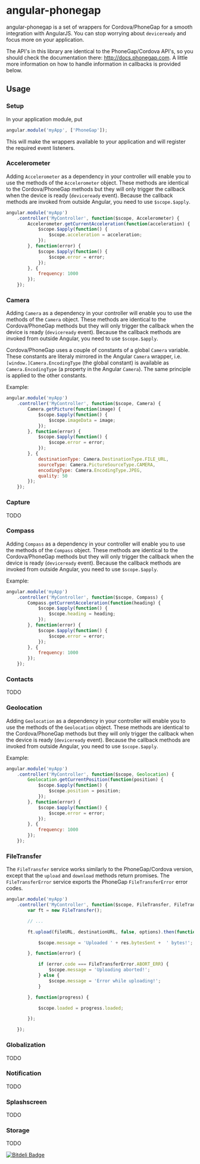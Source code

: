 # angular-phonegap

angular-phonegap is a set of wrappers for Cordova/PhoneGap for a smooth integration with AngularJS. You can stop
worrying about `deviceready` and focus more on your application.

The API's in this library are identical to the PhoneGap/Cordova API's, so you should check the documentation there:
http://docs.phonegap.com. A little more information on how to handle information in callbacks is provided below.

## Usage

### Setup

In your application module, put

```javascript
angular.module('myApp', ['PhoneGap']);
```

This will make the wrappers available to your application and will register the required event listeners.

### Accelerometer

Adding `Accelerometer` as a dependency in your controller will enable you to use the methods of the `Accelerometer`
object. These methods are identical to the Cordova/PhoneGap methods but they will only trigger the callback when the
device is ready (`deviceready` event). Because the callback methods are invoked from outside Angular, you need to use
`$scope.$apply`.

```javascript
angular.module('myApp')
    .controller('MyController', function($scope, Accelerometer) {
        Accelerometer.getCurrentAcceleration(function(acceleration) {
            $scope.$apply(function() {
                $scope.acceleration = acceleration;
            });
        }, function(error) {
            $scope.$apply(function() {
                $scope.error = error;
            });
        }, {
            frequency: 1000
        });
    });
```

### Camera

Adding `Camera` as a dependency in your controller will enable you to use the methods of the `Camera` object. These
methods are identical to the Cordova/PhoneGap methods but they will only trigger the callback when the device is ready
(`deviceready` event). Because the callback methods are invoked from outside Angular, you need to use `$scope.$apply`.

Cordova/PhoneGap uses a couple of constants of a global `Camera` variable. These constants are literaly mirrored in the
Angular `Camera` wrapper, i.e. `[window.]Camera.EncodingType` (the global constant) is available as
`Camera.EncodingType` (a property in the Angular `Camera`). The same principle is applied to the other constants.

Example:
```javascript
angular.module('myApp')
    .controller('MyController', function($scope, Camera) {
        Camera.getPicture(function(image) {
            $scope.$apply(function() {
                $scope.imageData = image;
            });
        }, function(error) {
            $scope.$apply(function() {
                $scope.error = error;
            });
        }, {
            destinationType: Camera.DestinationType.FILE_URL,
            sourceType: Camera.PictureSourceType.CAMERA,
            encodingType: Camera.EncodingType.JPEG,
            quality: 50
        });
    });
```

### Capture

TODO

### Compass

Adding `Compass` as a dependency in your controller will enable you to use the methods of the `Compass` object. These
methods are identical to the Cordova/PhoneGap methods but they will only trigger the callback when the device is ready
(`deviceready` event). Because the callback methods are invoked from outside Angular, you need to use `$scope.$apply`.

Example:
```javascript
angular.module('myApp')
    .controller('MyController', function($scope, Compass) {
        Compass.getCurrentAcceleration(function(heading) {
            $scope.$apply(function() {
                $scope.heading = heading;
            });
        }, function(error) {
            $scope.$apply(function() {
                $scope.error = error;
            });
        }, {
            frequency: 1000
        });
    });
```

### Contacts

TODO

### Geolocation

Adding `Geolocation` as a dependency in your controller will enable you to use the methods of the `Geolocation` object.
These methods are identical to the Cordova/PhoneGap methods but they will only trigger the callback when the device is
ready (`deviceready` event). Because the callback methods are invoked from outside Angular, you need to use
`$scope.$apply`.

Example:
```javascript
angular.module('myApp')
    .controller('MyController', function($scope, Geolocation) {
        Geolocation.getCurrentPosition(function(position) {
            $scope.$apply(function() {
                $scope.position = position;
            });
        }, function(error) {
            $scope.$apply(function() {
                $scope.error = error;
            });
        }, {
            frequency: 1000
        });
    });
```

### FileTransfer
The `FileTransfer` service works similarly to the PhoneGap/Cordova version, except that the `upload` and `download` methods return promises. The `FileTransferError` service exports the PhoneGap `FileTransferError` error codes.

```javascript
angular.module('myApp')
    .controller('MyController', function($scope, FileTransfer, FileTransferError) {
        var ft = new FileTransfer();

        // ...

        ft.upload(fileURL, destinationURL, false, options).then(function(res) {

            $scope.message = 'Uploaded ' + res.bytesSent +  ' bytes!';

        }, function(error) {

            if (error.code === FileTransferError.ABORT_ERR) {
                $scope.message = 'Uploading aborted!';
            } else {
                $scope.message = 'Error while uploading!';
            }

        }, function(progress) {

            $scope.loaded = progress.loaded;

        });

    });

```

### Globalization

TODO

### Notification

TODO

### Splashscreen

TODO

### Storage

TODO


[![Bitdeli Badge](https://d2weczhvl823v0.cloudfront.net/mstaessen/angular-phonegap/trend.png)](https://bitdeli.com/free "Bitdeli Badge")


